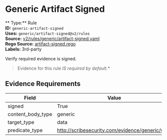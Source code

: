 # Generic Artifact Signed  
** Type:** Rule  
**ID:** `generic-artifact-signed`  
**Uses:** `generic/artifact-signed@v2/rules`  
**Source:** [v2/rules/generic/artifact-signed.yaml](https://github.com/scribe-public/sample-policies/v2/rules/generic/artifact-signed.yaml)  
**Rego Source:** [artifact-signed.rego](https://github.com/scribe-public/sample-policies/v2/rules/generic/artifact-signed.rego)  
**Labels:** 3rd-party  

Verify required evidence is signed.

> Evidence for this rule **IS* required by default.**


## Evidence Requirements  
| Field | Value |
|-------|-------|
| signed | True |
| content_body_type | generic |
| target_type | data |
| predicate_type | http://scribesecurity.com/evidence/generic/v0.1 |


